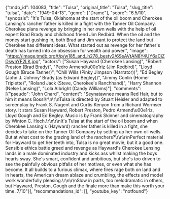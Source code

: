 {"tmdb_id": 104083, "title": "Tulsa", "original_title": "Tulsa", "slug_title": "tulsa", "date": "1949-04-13", "genre": ["Drame"], "score": "6.5/10", "synopsis": "It's Tulsa, Oklahoma at the start of the oil boom and Cherokee Lansing's rancher father is killed in a fight with the Tanner Oil Company. Cherokee plans revenge by bringing in her own wells with the help of oil expert Brad Brady and childhood friend Jim Redbird. When the oil and the money start gushing in, both Brad and Jim want to protect the land but Cherokee has different ideas. What started out as revenge for her father's death has turned into an obsession for wealth and power.", "image": "https://image.tmdb.org/t/p/w185_and_h278_bestv2/6SsAVtAN8Y4UY6aCiZDswnYF2LK.jpg", "actors": ["Susan Hayward (Cherokee Lansing)", "Robert Preston (Brad Brady)", "Pedro Armend\u00e1riz (Jim Redbird)", "Lloyd Gough (Bruce Tanner)", "Chill Wills (Pinky Jimpson (Narrator))", "Ed Begley (John J. 'Johnny' Brady (as Edward Begley))", "Jimmy Conlin (Homer Triplette)", "Roland Jack (Steve, Cherokee's Ranchhand)", "Harry Shannon (Nelse Lansing)", "Lola Albright (Candy Williams)"], "comments": [{"pseudo": "John Chard", "content": "Seynatawnee means Red Hair, but to him it means Boss!\r\n\r\nTulsa is directed by Stuart Heisler and adapted to screenplay by Frank S. Nugent and Curtis Kenyon from a Richard Wormser story. It stars Susan Hayward, Robert Preston, Pedro Armend\u00e1riz, Lloyd Gough and Ed Begley. Music is by Frank Skinner and cinematography by Winton C. Hoch.\r\n\r\nIt's Tulsa at the start of the oil boom and when Cherokee Lansing's (Hayward) rancher father is killed in a fight, she decides to take on the Tanner Oil Company by setting up her own oil wells. But at what cost to the grazing land of the ranchers?\r\n\r\nPerfect material for Hayward to get her teeth into, Tulsa is no great movie, but it a good one. Sensible ethics battle greed and revenge as Hayward's Cherokee Lensing lands in a male dominated industry and kicks ass whilst making the boys hearts sway. She's smart, confident and ambitious, but she's too driven to see the painfully obvious pitfalls of her motives, or even what she has become. It all builds to a furious climax, where fires rage both on land and in hearts, the American dream ablaze and crumbling, the effects and model work wonderfully pleasing.\r\n\r\nSlow in parts, too melodramatic in others, but Hayward, Preston, Gough and the finale more than make this worth your time. 7/10"}], "recommandations_id": [], "youtube_key": "notfound"}